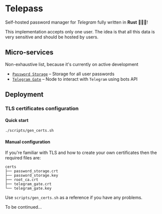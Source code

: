 # Telepass

Self-hosted password manager for *Telegram* fully written in **Rust** 🚀🚀🚀!

This implementation accepts only one user. The idea is that all this data is very sensitive and should be hosted by users.

## Micro-services

Non-exhaustive list, because it's currently on active development

- [`Password Storage`](password_storage/README.md) – Storage for all user passwords
- [`Telegram Gate`](telegram_gate/README.md) – Node to interact with `Telegram` using bots API

## Deployment

### TLS certificates configuration

#### Quick start

```bash
./scripts/gen_certs.sh
```

#### Manual configuration

If you're familiar with TLS and how to create your own certificates then the required files are:

```
certs
├── password_storage.crt
├── password_storage.key
├── root_ca.crt
├── telegram_gate.crt
└── telegram_gate.key
```

Use `scripts/gen_certs.sh` as a reference if you have any problems.

To be continued…
